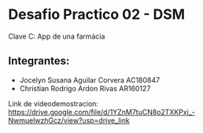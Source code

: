 # Desafio Practico 02 - DSM

Clave C: App de una farmácia

## Integrantes: 
- Jocelyn Susana Aguilar Corvera      AC180847
- Christian Rodrigo Ardon Rivas       AR160127

Link de videodemostracion: https://drive.google.com/file/d/1YZnM7tuCN8o2TXKPxj_-NwmuelwzhGcz/view?usp=drive_link
